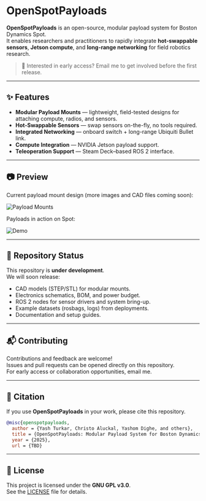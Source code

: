 # OpenSpotPayloads

**OpenSpotPayloads** is an open-source, modular payload system for Boston Dynamics Spot.  
It enables researchers and practitioners to rapidly integrate **hot-swappable sensors**, **Jetson compute**, and **long-range networking** for field robotics research.  

> 📩 Interested in early access? Email me to get involved before the first release.  

---

## ✨ Features
- **Modular Payload Mounts** — lightweight, field-tested designs for attaching compute, radios, and sensors.  
- **Hot-Swappable Sensors** — swap sensors on-the-fly, no tools required. 
- **Integrated Networking** — onboard switch + long-range Ubiquiti Bullet link.  
- **Compute Integration** — NVIDIA Jetson payload support.  
- **Teleoperation Support** — Steam Deck–based ROS 2 interface.  

---

## 📷 Preview
Current payload mount design (more images and CAD files coming soon):  

![Payload Mounts](./media/payloads.png)

Payloads in action on Spot:

![Demo](./media/real-world-demo.gif)


---

## 📂 Repository Status
This repository is **under development**.  
We will soon release:
- CAD models (STEP/STL) for modular mounts.  
- Electronics schematics, BOM, and power budget.  
- ROS 2 nodes for sensor drivers and system bring-up.  
- Example datasets (rosbags, logs) from deployments.  
- Documentation and setup guides.  

---



## 📬 Contributing
Contributions and feedback are welcome!  
Issues and pull requests can be opened directly on this repository.  
For early access or collaboration opportunities, email me.  

---

## 📝 Citation
If you use **OpenSpotPayloads** in your work, please cite this repository.  
```bibtex
@misc{openspotpayloads,
  author = {Yash Turkar, Christo Aluckal, Yashom Dighe, and others},
  title = {OpenSpotPayloads: Modular Payload System for Boston Dynamics Spot},
  year = {2025},
  url = {TBD}   
```

---

## 📜 License
This project is licensed under the **GNU GPL v3.0**.  
See the [LICENSE](LICENSE) file for details.  
